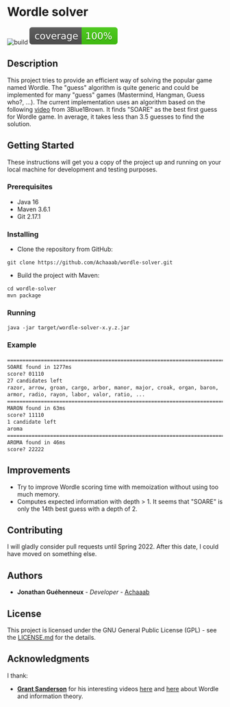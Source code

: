 # Wordle solver

![build](https://github.com/Achaaab/wordle-solver/workflows/build/badge.svg)
![Coverage](.github/badges/jacoco.svg)

## Description
This project tries to provide an efficient way of solving the popular game named Wordle. The "guess" algorithm
is quite generic and could be implemented for many "guess" games (Mastermind, Hangman, Guess who?, ...). The current
implementation uses an algorithm based on the following [video](https://www.youtube.com/watch?v=v68zYyaEmEA)
from 3Blue1Brown. It finds "SOARE" as the best first guess for Wordle game. In average, it takes less than 3.5 guesses
to find the solution.

## Getting Started
These instructions will get you a copy of the project up and running on your local machine
for development and testing purposes.

### Prerequisites
* Java 16
* Maven 3.6.1
* Git 2.17.1

### Installing
* Clone the repository from GitHub:
```shell
git clone https://github.com/Achaaab/wordle-solver.git
```
* Build the project with Maven:
```shell
cd wordle-solver
mvn package
```

### Running
```shell
java -jar target/wordle-solver-x.y.z.jar
```

### Example
```
========================================================================================================================
SOARE found in 1277ms
score? 01110
27 candidates left
razor, arrow, groan, cargo, arbor, manor, major, croak, organ, baron, armor, radio, rayon, labor, valor, ratio, ...
========================================================================================================================
MARON found in 63ms
score? 11110
1 candidate left
aroma
========================================================================================================================
AROMA found in 46ms
score? 22222
```

## Improvements
* Try to improve Wordle scoring time with memoization without using too much memory.
* Computes expected information with depth > 1. It seems that "SOARE" is only the 14th best guess with a depth of 2.

## Contributing
I will gladly consider pull requests until Spring 2022. After this date, I could have moved on something else.

## Authors
* **Jonathan Guéhenneux** - *Developer* - [Achaaab](https://github.com/Achaaab)

## License
This project is licensed under the GNU General Public License (GPL) - see the [LICENSE.md](LICENSE.md) for the details.

## Acknowledgments
I thank:
* [**Grant Sanderson**](https://www.youtube.com/c/3blue1brown) for his interesting videos
  [here](https://www.youtube.com/watch?v=v68zYyaEmEA) and [here](https://www.youtube.com/watch?v=fRed0Xmc2Wg)
  about Wordle and information theory.